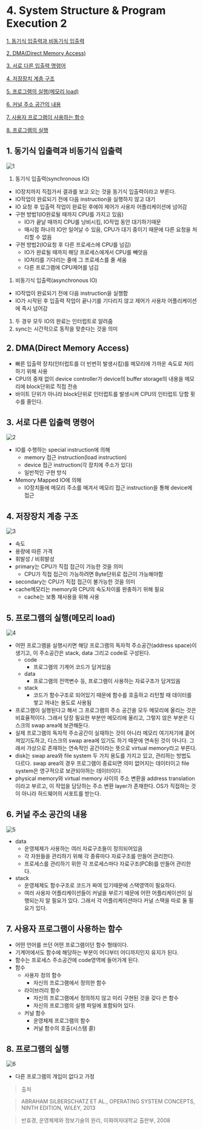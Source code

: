 # 4. System Structure & Program Execution 2

[1. 동기식 입출력과 비동기식 입출력](#1-동기식-입출력과-비동기식-입출력)

[2. DMA(Direct Memory Access)](#2-dmadirect-memory-access)

[3. 서로 다른 입출력 명령어](#3-서로-다른-입출력-명령어)

[4. 저장장치 계층 구조](#4-저장장치-계층-구조)

[5. 프로그램의 실행(메모리 load)](#5-프로그램의-실행메모리-load)

[6. 커널 주소 공간의 내용](#6-커널-주소-공간의-내용)

[7. 사용자 프로그램이 사용하는 함수](#7-사용자-프로그램이-사용하는-함수)

[8. 프로그램의 실행](#8-프로그램의-실행)

## 1. 동기식 입출력과 비동기식 입출력

![1](https://user-images.githubusercontent.com/48282185/170663596-230d0d5e-f5cd-43b2-a101-fb38adab811f.png)

1. 동기식 입출력(synchronous IO)

- IO장치까지 직접가서 결과를 보고 오는 것을 동기식 입출력이라고 부른다.
- IO작업이 완료되기 전에 다음 instruction을 실행하지 않고 대기
- IO 요청 후 입출력 작업이 완료된 후에야 제어가 사용자 어플리케이션에 넘어감
- 구현 방법1(IO완료될 때까지 CPU를 가지고 있음)
  - IO가 끝날 때까지 CPU를 낭비시킴, IO작업 동안 대기하기때문
  - 매시점 하나의 IO만 일어날 수 있음, CPU가 대기 중이기 때문에 다른 요청을 처리할 수 없음
- 구현 방법2(IO요청 후 다른 프로세스에 CPU를 넘김)
  - IO가 완료될 때까지 해당 프로세스에게서 CPU를 빼앗음
  - IO처리를 기다리는 줄에 그 프로세스를 줄 세움
  - 다른 프로그램에 CPU제어를 넘김

1. 비동기식 입출력(asynchronous IO)

- IO작업이 완료되기 전에 다음 instruction을 실행함
- IO가 시작된 후 입출력 작업이 끝나기를 기다리지 않고 제어가 사용자 어플리케이션에 즉시 넘어감

1. 두 경우 모두 IO의 완료는 인터럽트로 알려줌
1. sync는 시간적으로 동작을 맞춘다는 것을 의미

## 2. DMA(Direct Memory Access)

- 빠른 입출력 장치(인터럽트를 더 빈번히 발생시킴)를 메모리에 가까운 속도로 처리하기 위해 사용
- CPU의 중재 없이 device controller가 device의 buffer storage의 내용을 메모리에 block단위로 직접 전송
- 바이트 단위가 아니라 block단위로 인터럽트를 발생시켜 CPU의 인터럽트 당함 횟수를 줄인다.

## 3. 서로 다른 입출력 명령어

![2](https://user-images.githubusercontent.com/48282185/170663582-c87a7fae-e355-44a0-a861-ede2f5491465.png)

- IO를 수행하는 special instruction에 의해
  - memory 접근 instruction(load instruction)
  - device 접근 instruction(각 장치에 주소가 있다)
  - 일반적인 구현 방식
- Memory Mapped IO에 의해
  - IO장치들에 메모리 주소를 매겨서 메모리 접근 instruction을 통해 device에 접근

## 4. 저장장치 계층 구조

![3](https://user-images.githubusercontent.com/48282185/170663490-54f1d9ef-f679-45d6-8d9c-53995e8b26cc.png)

- 속도
- 용량에 따른 가격
- 휘발성 / 비휘발성
- primary는 CPU가 직접 접근이 가능한 것을 의미
  - CPU가 직접 접근이 가능하려면 Byte단위로 접근이 가능해야함
- secondary는 CPU가 직접 접근이 불가능한 것을 의미
- cache메모리는 memory와 CPU의 속도차이를 완충하기 위해 필요
  - cache는 보통 재사용을 위해 사용

## 5. 프로그램의 실행(메모리 load)

![4](https://user-images.githubusercontent.com/48282185/170663483-1a366ad4-ea1d-4c2d-a6a8-1091ce8f695c.png)

- 어떤 프로그램을 실행시키면 해당 프로그램의 독자적 주소공간(address space)이 생기고, 이 주소공간은 stack, data 그리고 code로 구성된다.
  - code
    - 프로그램의 기계어 코드가 담겨있음
  - data
    - 프로그램의 전역변수 등, 프로그램이 사용하는 자료구조가 담겨있음
  - stack
    - 코드가 함수구조로 되어있기 때문에 함수를 호출하고 리턴할 때 데이터를 쌓고 꺼내는 용도로 사용됨
- 프로그램이 실행된다고 해서 그 프로그램의 주소 공간을 모두 메모리에 올리는 것은 비효율적이다. 그래서 당장 필요한 부분만 메모리에 올리고, 그렇지 않은 부분은 디스크의 swap area에 보관해둔다.
- 실제 프로그램의 독자적 주소공간이 실재하는 것이 아니라 메모리 여기저기에 흩어져있기도하고, 디스크의 swap area에 있기도 하기 때문에 연속된 것이 아니다. 그래서 가상으로 존재하는 연속적인 공간이라는 뜻으로 virtual memory라고 부른다.
- disk는 swap area와 file system 두 가지 용도를 가지고 있고, 관리하는 방법도 다르다. swap area의 경우 프로그램이 종료되면 의미 없어지는 데이터이고 file system은 영구적으로 보관되야하는 데이터이다.
- physical memory와 virtual memory 사이의 주소 변환을 address translation이라고 부르고, 이 작업을 담당하는 주소 변환 layer가 존재한다. OS가 직접하는 것이 아니라 하드웨어의 서포트를 받는다.

## 6. 커널 주소 공간의 내용

![5](https://user-images.githubusercontent.com/48282185/170663476-ba9b4145-581d-4953-81b2-46f2ec94b6ea.png)

- data
  - 운영체제가 사용하는 여러 자료구조들이 정의되어있음
  - 각 자원들을 관리하기 위해 각 종류마다 자료구조를 만들어 관리한다.
  - 프로세스를 관리하기 위한 각 프로세스마다 자료구조(PCB)를 만들어 관리한다.
- stack
  - 운영체제도 함수구조로 코드가 짜여 있기때문에 스택영역이 필요하다.
  - 여러 사용자 어플리케이션들이 커널을 부르기 때문에 어떤 어플리케이션이 실행되는지 알 필요가 있다. 그래서 각 어플리케이션마다 커널 스택을 따로 둘 필요가 있다.

## 7. 사용자 프로그램이 사용하는 함수

- 어떤 언어를 쓰던 어떤 프로그램이던 함수 형태이다.
- 기계어에서도 함수에 해당하는 부분이 어디부터 어디까지인지 유지가 된다.
- 함수는 프로세스 주소공간에 code영역에 들어가게 된다.
- 함수
  - 사용자 정의 함수
    - 자신의 프로그램에서 정의한 함수
  - 라이브러리 함수
    - 자신의 프로그램에서 정의하지 않고 미리 구현된 것을 갖다 쓴 함수
    - 자신의 프로그램의 실행 파일에 포함되어 있다.
  - 커널 함수
    - 운영체제 프로그램의 함수
    - 커널 함수의 호출(시스템 콜)

## 8. 프로그램의 실행

![6](https://user-images.githubusercontent.com/48282185/170663462-46f11baa-8461-4c49-921e-a836887c69d3.png)

- 다른 프로그램의 개입이 없다고 가정

> 출처

> ABRAHAM SILBERSCHATZ ET AL., OPERATING SYSTEM CONCEPTS, NINTH EDITION, WILEY, 2013

> 반효경, 운영체제와 정보기술의 원리, 이화여자대학교 출판부, 2008
